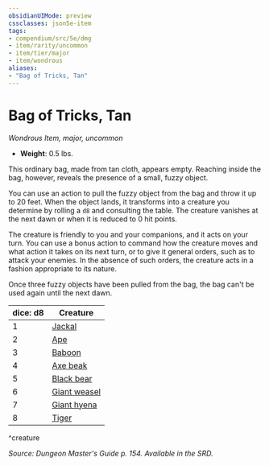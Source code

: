 ```yaml
---
obsidianUIMode: preview
cssclasses: json5e-item
tags:
- compendium/src/5e/dmg
- item/rarity/uncommon
- item/tier/major
- item/wondrous
aliases: 
- "Bag of Tricks, Tan"
---
```

# Bag of Tricks, Tan
*Wondrous Item, major, uncommon*  

- **Weight**: 0.5 lbs.

This ordinary bag, made from tan cloth, appears empty. Reaching inside the bag, however, reveals the presence of a small, fuzzy object.

You can use an action to pull the fuzzy object from the bag and throw it up to 20 feet. When the object lands, it transforms into a creature you determine by rolling a `d8` and consulting the table. The creature vanishes at the next dawn or when it is reduced to 0 hit points.

The creature is friendly to you and your companions, and it acts on your turn. You can use a bonus action to command how the creature moves and what action it takes on its next turn, or to give it general orders, such as to attack your enemies. In the absence of such orders, the creature acts in a fashion appropriate to its nature.

Once three fuzzy objects have been pulled from the bag, the bag can't be used again until the next dawn.

| dice: d8 | Creature |
|----------|----------|
| 1 | [Jackal](/compendium/bestiary/beast/jackal.md) |
| 2 | [Ape](/compendium/bestiary/beast/ape.md) |
| 3 | [Baboon](/compendium/bestiary/beast/baboon.md) |
| 4 | [Axe beak](/compendium/bestiary/beast/axe-beak.md) |
| 5 | [Black bear](/compendium/bestiary/beast/black-bear.md) |
| 6 | [Giant weasel](/compendium/bestiary/beast/giant-weasel.md) |
| 7 | [Giant hyena](/compendium/bestiary/beast/giant-hyena.md) |
| 8 | [Tiger](/compendium/bestiary/beast/tiger.md) |
^creature

*Source: Dungeon Master's Guide p. 154. Available in the SRD.*